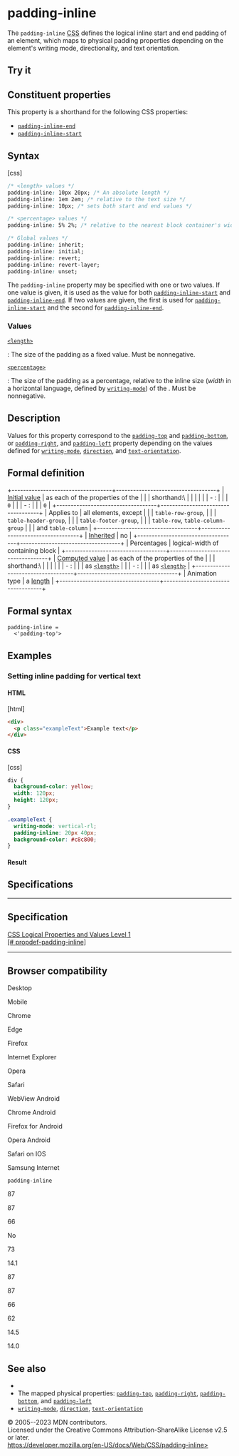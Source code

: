 padding-inline
==============

The `padding-inline`
[CSS](https://developer.mozilla.org/en-US/docs/Web/CSS) [](shorthand_properties.md) defines the logical inline start and end
padding of an element, which maps to physical padding properties
depending on the element\'s writing mode, directionality, and text
orientation.

Try it
------

Constituent properties
----------------------

This property is a shorthand for the following CSS properties:

- [`padding-inline-end`](padding-inline-end.md)
- [`padding-inline-start`](padding-inline-start.md)

Syntax
------

[css]

```css
/* <length> values */
padding-inline: 10px 20px; /* An absolute length */
padding-inline: 1em 2em; /* relative to the text size */
padding-inline: 10px; /* sets both start and end values */

/* <percentage> values */
padding-inline: 5% 2%; /* relative to the nearest block container's width */

/* Global values */
padding-inline: inherit;
padding-inline: initial;
padding-inline: revert;
padding-inline: revert-layer;
padding-inline: unset;
```

The `padding-inline` property may be specified with one or two values.
If one value is given, it is used as the value for both
[`padding-inline-start`](padding-inline-start.md) and
[`padding-inline-end`](padding-inline-end.md). If two values are given, the
first is used for [`padding-inline-start`](padding-inline-start.md) and the
second for [`padding-inline-end`](padding-inline-end.md).

### Values

[`<length>`](length.md)

:   The size of the padding as a fixed value. Must be nonnegative.

[`<percentage>`](percentage.md)

:   The size of the padding as a percentage, relative to the inline size
    (*width* in a horizontal language, defined by
    [`writing-mode`](writing-mode.md)) of the [](containing_block.md). Must be nonnegative.

Description
-----------

Values for this property correspond to the [`padding-top`](padding-top.md)
and [`padding-bottom`](padding-bottom.md), or
[`padding-right`](padding-right.md), and [`padding-left`](padding-left.md)
property depending on the values defined for
[`writing-mode`](writing-mode.md), [`direction`](direction.md), and
[`text-orientation`](text-orientation.md).

Formal definition
-----------------

+-----------------------------------+-----------------------------------+
| [Initial value](initial_value.md)    | as each of the properties of the  |
|                                   | shorthand:\                       |
|                                   |                                   |
|                                   | -   [](padding-inline-start.md): |
|                                   |     `0`                           |
|                                   | -   [](padding-inline-end.md): |
|                                   |     `0`                           |
+-----------------------------------+-----------------------------------+
| Applies to                        | all elements, except              |
|                                   | `table-row-group`,                |
|                                   | `table-header-group`,             |
|                                   | `table-footer-group`,             |
|                                   | `table-row`, `table-column-group` |
|                                   | and `table-column`                |
+-----------------------------------+-----------------------------------+
| [Inherited](inheritance.md)          | no                                |
+-----------------------------------+-----------------------------------+
| Percentages                       | logical-width of containing block |
+-----------------------------------+-----------------------------------+
| [Computed value](computed_value.md)  | as each of the properties of the  |
|                                   | shorthand:\                       |
|                                   |                                   |
|                                   | -   [](padding-inline-start.md): |
|                                   |     as [`<length>`](length.md)       |
|                                   | -   [](padding-inline-end.md): |
|                                   |     as [`<length>`](length.md)       |
+-----------------------------------+-----------------------------------+
| Animation type                    | a [length](length.md#interpolation)  |
+-----------------------------------+-----------------------------------+

Formal syntax
-------------

```
padding-inline = 
  <'padding-top'>  
```

Examples
--------

### Setting inline padding for vertical text

#### HTML

[html]

```html
<div>
  <p class="exampleText">Example text</p>
</div>
```

#### CSS

[css]

```css
div {
  background-color: yellow;
  width: 120px;
  height: 120px;
}

.exampleText {
  writing-mode: vertical-rl;
  padding-inline: 20px 40px;
  background-color: #c8c800;
}
```

#### Result

Specifications
--------------

  ------------------------------------------------------------------------------------------------

Specification
  ------------------------------------------------------------------------------------------------

  [CSS Logical Properties and Values Level 1\
  [\#
  propdef-padding-inline]](https://drafts.csswg.org/css-logical/#propdef-padding-inline)

  ------------------------------------------------------------------------------------------------

Browser compatibility
---------------------

Desktop

Mobile

Chrome

Edge

Firefox

Internet Explorer

Opera

Safari

WebView Android

Chrome Android

Firefox for Android

Opera Android

Safari on IOS

Samsung Internet

`padding-inline`

87

87

66

No

73

14.1

87

87

66

62

14.5

14.0

See also
--------

- [](css_logical_properties_and_values.md)
- The mapped physical properties: [`padding-top`](padding-top.md),
    [`padding-right`](padding-right.md),
    [`padding-bottom`](padding-bottom.md), and
    [`padding-left`](padding-left.md)
- [`writing-mode`](writing-mode.md), [`direction`](direction.md),
    [`text-orientation`](text-orientation.md)

© 2005--2023 MDN contributors.\
Licensed under the Creative Commons Attribution-ShareAlike License v2.5
or later.\
https://developer.mozilla.org/en-US/docs/Web/CSS/padding-inline>
